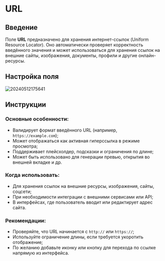 # URL

## Введение

Поле **URL** предназначено для хранения интернет-ссылок (Uniform Resource Locator). Оно автоматически проверяет корректность введённого значения и может использоваться для хранения ссылок на внешние сайты, изображения, документы, профили и другие онлайн-ресурсы.

## Настройка поля

![20240512175641](https://static-docs.nocobase.com/20240512175641.png)

## Инструкции

### Основные особенности:

- Валидирует формат введённого URL (например, `https://example.com`);
- Может отображаться как активная гиперссылка в режиме просмотра;
- Поддерживает плейсхолдер, подсказки и ограничения по длине;
- Может быть использовано для генерации превью, открытия во внешней вкладке и др.

### Когда использовать:

- Для хранения ссылок на внешние ресурсы, изображения, сайты, соцсети;
- При необходимости интеграции с внешними сервисами или API;
- В интерфейсах, где пользователь вводит или редактирует адрес сайта.

### Рекомендации:

- Проверяйте, что URL начинается с `http://` или `https://`;
- Используйте ограничение длины, если требуется укоротить отображение;
- По желанию добавьте иконку или кнопку для перехода по ссылке напрямую из интерфейса.

